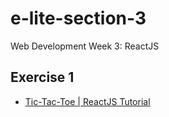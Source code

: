 # e-lite-section-3
Web Development Week 3: ReactJS

## Exercise 1

- [Tic-Tac-Toe | ReactJS Tutorial](https://ex1-reactjs.vercel.app/)
